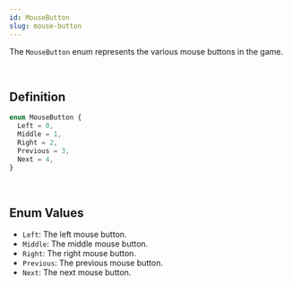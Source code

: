 ```yaml
---
id: MouseButton
slug: mouse-button
---
```


The `MouseButton` enum represents the various mouse buttons in the game.

<br/>

## Definition

```ts
enum MouseButton {
  Left = 0,
  Middle = 1,
  Right = 2,
  Previous = 3,
  Next = 4,
}
```

<br/>

## Enum Values

- `Left`: The left mouse button.
- `Middle`: The middle mouse button.
- `Right`: The right mouse button.
- `Previous`: The previous mouse button.
- `Next`: The next mouse button.